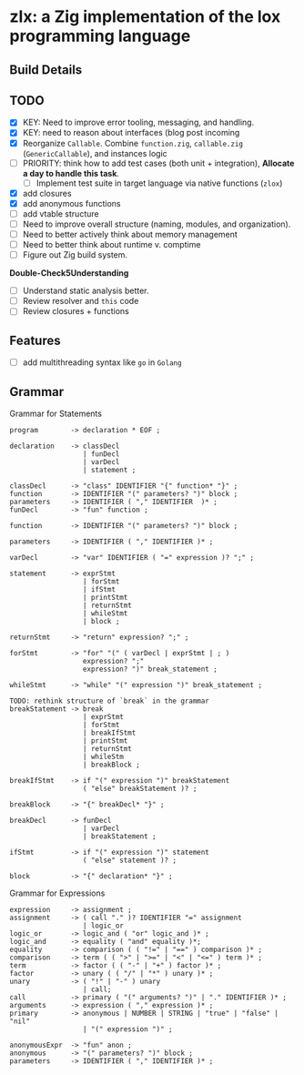# zlx: a Zig implementation of the lox programming language

## Build Details

## TODO

- [X] KEY: Need to improve error tooling, messaging, and handling.
- [X] KEY: need to reason about interfaces (blog post incoming
- [X] Reorganize `Callable`. Combine `function.zig`, `callable.zig` (`GenericCallable`), and
  instances logic
- [ ] PRIORITY: think how to add test cases (both unit + integration), **Allocate a day to handle this task**.
  - [ ] Implement test suite in target language via native functions (`zlox`)
- [X] add closures
- [X] add anonymous functions
- [ ] add vtable structure
- [ ] Need to improve overall structure (naming, modules, and organization).
- [ ] Need to better actively think about memory management
- [ ] Need to better think about runtime v. comptime
- [ ] Figure out Zig build system.

**Double-Check5Understanding**
- [ ] Understand static analysis better.
- [ ] Review resolver and `this` code
- [ ] Review closures + functions

## Features
- [ ] add multithreading syntax like `go` in `Golang`

## Grammar

Grammar for Statements

```{markdown}
program        -> declaration * EOF ; 

declaration    -> classDecl
                  | funDecl 
                  | varDecl 
                  | statement ;

classDecl      -> "class" IDENTIFIER "{" function* "}" ;
function       -> IDENTIFIER "(" parameters? ")" block ; 
parameters     -> IDENTIFIER ( "," IDENTIFIER  )* ; 
funDecl        -> "fun" function ;

function       -> IDENTIFIER "(" parameters? ")" block ;

parameters     -> IDENTIFIER ( "," IDENTIFIER )* ;

varDecl        -> "var" IDENTIFIER ( "=" expression )? ";" ;

statement      -> exprStmt
                  | forStmt
                  | ifStmt
                  | printStmt
                  | returnStmt
                  | whileStmt
                  | block ;

returnStmt     -> "return" expression? ";" ;
                     
forStmt        -> "for" "(" ( varDecl | exprStmt | ; )
                  expression? ";"
                  expression? ")" break_statement ;

whileStmt      -> "while" "(" expression ")" break_statement ;

TODO: rethink structure of `break` in the grammar
breakStatement -> break 
                  | exprStmt
                  | forStmt
                  | breakIfStmt
                  | printStmt
                  | returnStmt
                  | whileStm 
                  | breakBlock ;

breakIfStmt    -> if "(" expression ")" breakStatement
                  ( "else" breakStatement )? ;  

breakBlock     -> "{" breakDecl* "}" ;

breakDecl      -> funDecl
                  | varDecl 
                  | breakStatement ;

ifStmt         -> if "(" expression ")" statement
                  ( "else" statement )? ;  

block          -> "{" declaration* "}" ;
```

Grammar for Expressions

```{markdown}
expression     -> assignment ;
assignment     -> ( call "." )? IDENTIFIER "=" assignment 
                  | logic_or 
logic_or       -> logic_and ( "or" logic_and )* ;
logic_and      -> equality ( "and" equality )*;
equality       -> comparison ( ( "!=" | "==" ) comparison )* ;
comparison     -> term ( ( ">" | ">=" | "<" | "<=" ) term )* ;
term           -> factor ( ( "-" | "+" ) factor )* ;
factor         -> unary ( ( "/" | "*" ) unary )* ;
unary          -> ( "!" | "-" ) unary
                  | call;
call           -> primary ( "(" arguments? ")" | "." IDENTIFIER )* ;
arguments      -> expression ( "," expression )* ;
primary        -> anonymous | NUMBER | STRING | "true" | "false" | "nil"
                  | "(" expression ")" ;

anonymousExpr  -> "fun" anon ;
anonymous      -> "(" parameters? ")" block ;
parameters     -> IDENTIFIER ( "," IDENTIFIER )* ;
```

